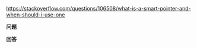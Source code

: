 <https://stackoverflow.com/questions/106508/what-is-a-smart-pointer-and-when-should-i-use-one>

**问题**



**回答**
